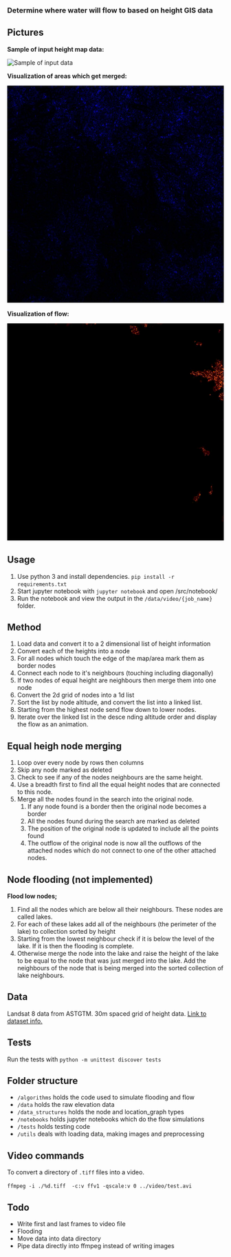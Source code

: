 ### Determine where water will flow to based on height GIS data

## Pictures

**Sample of input height map data:**

![Sample of input data](docs/altitude.jpg)

**Visualization of areas which get merged:**

![Sample of input data](docs/merged.jpg)

**Visualization of flow:**

![flow visualization](docs/out.gif)

## Usage

1. Use python 3 and install dependencies.
`pip install -r requirements.txt`
2. Start jupyter notebook with `jupyter notebook` and open /src/notebook/
3. Run the notebook and view the output in the `/data/video/{job_name}` folder.

## Method

1. Load data and convert it to a 2 dimensional list of height information
2. Convert each of the heights into a node
3. For all nodes which touch the edge of the map/area mark them as border nodes
4. Connect each node to it's neighbours (touching including diagonally)
5. If two nodes of equal height are neighbours then merge them into one node
6. Convert the 2d grid of nodes into a 1d list
7. Sort the list by node altitude, and convert the list into a linked list.
9. Starting from the highest node send flow down to lower nodes.
10. Iterate over the linked list in the desce
nding altitude order and display the flow as an animation.

## Equal heigh node merging

1. Loop over every node by rows then columns
2. Skip any node marked as deleted
3. Check to see if any of the nodes neighbours are the same height.
4. Use a breadth first to find all the equal height nodes that are connected to this node.
5. Merge all the nodes found in the search into the original node.
    1. If any node found is a border then the original node becomes a border
    2. All the nodes found during the search are marked as deleted
    3. The position of the original node is updated to include all the points found
    4. The outflow of the original node is now all the outflows of the attached nodes which do not connect to one of the other attached nodes.

## Node flooding (not implemented)

**Flood low nodes;**

1. Find all the nodes which are below all their neighbours. These nodes are called lakes.
2. For each of these lakes add all of the neighbours (the perimeter of the lake) to collection sorted by height
3. Starting from the lowest neighbour check if it is below the level of the lake. If it is then the flooding is complete.
4. Otherwise merge the node into the lake and raise the height of the lake to be equal to the node that was just merged into the lake. Add the neighbours of the node that is being merged into the sorted collection of lake neighbours.

## Data

Landsat 8 data from ASTGTM. 30m spaced grid of height data. [Link to dataset info.](https://lpdaac.usgs.gov/dataset_discovery/aster/aster_products_table/astgtm)

## Tests

Run the tests with `python -m unittest discover tests`

## Folder structure

* `/algorithms` holds the code used to simulate flooding and flow
* `/data` holds the raw elevation data
* `/data_structures` holds the node and location_graph types
* `/notebooks` holds jupyter notebooks which do the flow simulations
* `/tests` holds testing code
* `/utils` deals with loading data, making images and preprocessing

## Video commands

To convert a directory of `.tiff` files into a video.

`ffmpeg -i ./%d.tiff  -c:v ffv1 -qscale:v 0 ../video/test.avi`

## Todo

- Write first and last frames to video file
- Flooding
- Move data into data directory
- Pipe data directly into ffmpeg instead of writing images
